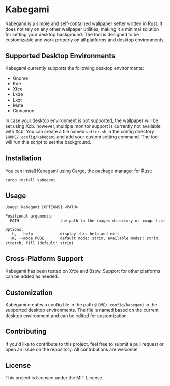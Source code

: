 
# Kabegami

Kabegami is a simple and self-contained wallpaper setter written in Rust. It does not rely on any other wallpaper utilities, making it a minimal solution for setting your desktop background. The tool is designed to be customizable and work properly on all platforms and desktop environments.

## Supported Desktop Environments

Kabegami currently supports the following desktop environments:

-   Gnome
-   Kde
-   Xfce
-   Lxde
-   Lxqt
-   Mate
-   Cinnamon

In case your desktop environment is not supported, the wallpaper will be set using Xcb. however, multiple monitor support is currently not available with Xcb.
You can create a file named `setter.sh` in the config directory `$HOME/.config/kabegami` and add your custom setting command. The tool will run this script to set the background.

## Installation

You can install Kabegami using [Cargo](https://doc.rust-lang.org/cargo/getting-started/installation.html), the package manager for Rust:
```
cargo install kabegami
```

## Usage

```
Usage: kabegami [OPTIONS] <PATH>

Positional arguments:
  PATH                  the path to the images directory or image file

Options:
  -h, --help            display this help and exit
  -m, --mode MODE       default mode: strim, available modes: strim, stretch, fill (default: strim)

```

## Cross-Platform Support

Kabegami has been tested on Xfce and Bspw. Support for other platforms can be added as needed.

## Customization

Kabegami creates a config file in the path `$HOME/.config/kabegami` in the supported desktop environments. The file is named based on the current desktop environment and can be edited for customization.

## Contributing

If you'd like to contribute to this project, feel free to submit a pull request or open an issue on the repository. All contributions are welcome!

## License

This project is licensed under the MIT License.
